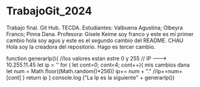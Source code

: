 # TrabajoGit_2024
Trabajo final. Git Hub. TECDA. Estudiantes: Valbuena Agustina; Olbeyra Franco; Pinna Dana. Profesora: Gisele Keime
soy franco y este es mi primer cambio
hola soy agus y este es el segundo cambio del README. CHAU
Hola soy la creadora del repositorio. Hago es tercer cambio. 

function generarIp(){
    //los valores estan estre 0 y 255
    // IP ---> 10.255.11.45
    let ip = ''
    for ( let cont=0; cont<4;  cont++){  mis cambios dana 
        let num = Math.floor((Math.random()*256))
        ip+= num + "." //ip+=num+[cont]
    }
    return ip
}
console.log ("La Ip es la siguiente" + generarIp())